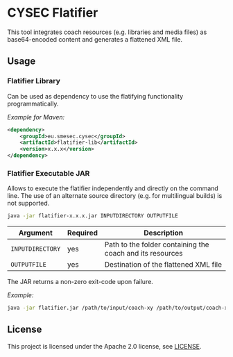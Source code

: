 # CYSEC Flatifier

This tool integrates coach resources (e.g. libraries and media files) as base64-encoded content and generates a flattened XML file.

## Usage

### Flatifier Library
Can be used as dependency to use the flatifying functionality programmatically.

*Example for Maven:*
```xml
<dependency>
    <groupId>eu.smesec.cysec</groupId>
    <artifactId>flatifier-lib</artifactId>
    <version>x.x.x</version>
</dependency>
```

### Flatifier Executable JAR

Allows to execute the flatifier independently and directly on the command line.
The use of an alternate source directory (e.g. for multilingual builds) is not supported.

```bash
java -jar flatifier-x.x.x.jar INPUTDIRECTORY OUTPUTFILE
```

| Argument          | Required  | Description  |
|-------------------|-----------|--------------|
| `INPUTDIRECTORY`  | yes       | Path to the folder containing the coach and its resources |
| `OUTPUTFILE`      | yes       | Destination of the flattened XML file |

The JAR returns a non-zero exit-code upon failure.

*Example:*
```bash
java -jar flatifier.jar /path/to/input/coach-xy /path/to/output/coach-xy-flat.xml
```


## License
This project is licensed under the Apache 2.0 license, see [LICENSE](LICENSE).
